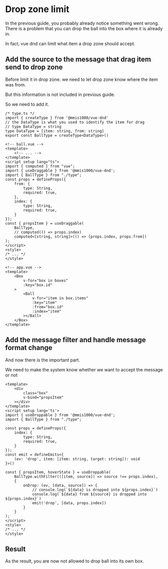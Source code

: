 # Drop zone limit

In the previous guide, you probably already notice something went wrong.
There is a problem that you can drop the ball into the box where it is already in.

In fact, vue dnd can limit what item a drop zone should accept.

## Add the source to the message that drag item send to drop zone

Before limit it in drop zone.
we need to let drop zone know where the item was from.

But this information is not included in previous guide.

So we need to add it.

```ts{4-5}
/* type.ts */
import { createType } from '@mmis1000/vue-dnd'
// the DataType is what you used to identify the item for drag
// type DataType = string
type DataType = [item: string, from: string]
export const BallType = createType<DataType>()
```

```html{10-13,21-22}
<!-- ball.vue -->
<template>
    <!-- ... -->
</template>
<script setup lang="ts">
import { computed } from "vue";
import { useDraggable } from '@mmis1000/vue-dnd';
import { BallType } from "./type";
const props = defineProps({
    from: {
        type: String,
        required: true,
    },
    index: {
        type: String,
        required: true,
    }
});
const { propsItem } = useDraggable(
    BallType,
    // computed(() => props.index)
    computed<[string, string]>(() => [props.index, props.from])
);
</script>
<style>
/* ... */
</style>
```

```html{10}
<!-- app.vue -->
<template>
    <Box
        v-for="box in boxes"
        :key="box.id"
    >
        <Ball
            v-for="item in box.items"
            :key="item"
            :from="box.id"
            :index="item"
        ></Ball>
    </Box>
</template>
```

## Add the message filter and handle message format change

And now there is the important part.

We need to make the system know whether we want to accept the message or not

```html{22,26-27}
<template>
    <div
        class="box"
        v-bind="propsItem"
    ></div>
</template>
<script setup lang='ts'>
import { useDroppable } from '@mmis1000/vue-dnd';
import { BallType } from "./type";

const props = defineProps({
    index: {
        type: String,
        required: true,
    }
});
const emit = defineEmits<{
    (ev: 'drop', item: [item: string, target: string]): void
}>()

const { propsItem, hoverState } = useDroppable(
    BallType.withFilter(([item, source]) => source !== props.index),
    {
        onDrop: (ev, [data, source]) => {
            // console.log(`${data} is dropped into ${props.index}`)
            console.log(`${data} from ${source} is dropped into ${props.index}`)
            emit('drop', [data, props.index])
        }
    }
);
</script>
<style>
/* ... */
</style>
```

## Result

As the result, you are now not allowed to drop ball into its own box.

<example-wrapper title="example" source="https://github.com/mmis1000/vue-dnd/blob/master/docs/src/.vuepress/components/ExampleDropZoneLimit"><example-drop-zone-limit-app></example-drop-zone-limit-app></example-wrapper>
